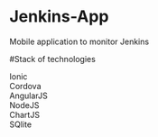 # Jenkins-App

Mobile application to monitor Jenkins

#Stack of technologies

Ionic <br/>
Cordova <br/>
AngularJS <br/>
NodeJS <br/>
ChartJS <br/>
SQlite <br/>
